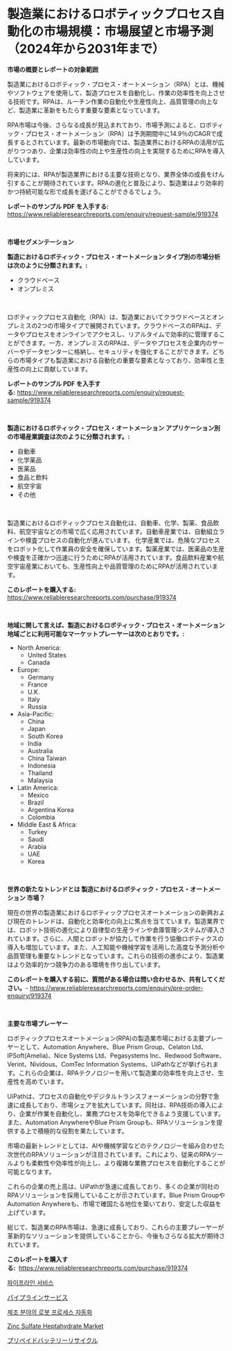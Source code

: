 <p><h1>製造業におけるロボティックプロセス自動化の市場規模：市場展望と市場予測（2024年から2031年まで）</h1></p><p><strong>市場の概要とレポートの対象範囲</strong></p>
<p><p>製造業におけるロボティック・プロセス・オートメーション（RPA）とは、機械やソフトウェアを使用して、製造プロセスを自動化し、作業の効率性を向上させる技術です。RPAは、ルーチン作業の自動化や生産性向上、品質管理の向上など、製造業に革新をもたらす重要な要素となっています。</p><p>RPA市場は今後、さらなる成長が見込まれており、市場予測によると、ロボティック・プロセス・オートメーション（RPA）は予測期間中に14.9％のCAGRで成長するとされています。最新の市場動向では、製造業界におけるRPAの活用が広がりつつあり、企業は効率性の向上や生産性の向上を実現するためにRPAを導入しています。</p><p>将来的には、RPAが製造業界における主要な技術となり、業界全体の成長をけん引することが期待されています。RPAの進化と普及により、製造業はより効率的かつ持続可能な形で成長を遂げることができるでしょう。</p></p>
<p><strong>レポートのサンプル PDF を入手する:</strong> <a href="https://www.reliableresearchreports.com/enquiry/request-sample/919374">https://www.reliableresearchreports.com/enquiry/request-sample/919374</a></p>
<p>&nbsp;</p>
<p><strong>市場セグメンテーション</strong></p>
<p><strong>製造におけるロボティック・プロセス・オートメーション タイプ別の市場分析は次のように分類されます。:</strong></p>
<p><ul><li>クラウドベース</li><li>オンプレミス</li></ul></p>
<p>&nbsp;</p>
<p><p>ロボティックプロセス自動化（RPA）は、製造業においてクラウドベースとオンプレミスの2つの市場タイプで展開されています。クラウドベースのRPAは、データやプロセスをオンラインでアクセスし、リアルタイムで効率的に管理することができます。一方、オンプレミスのRPAは、データやプロセスを企業内のサーバーやデータセンターに格納し、セキュリティを強化することができます。どちらの市場タイプも製造業における自動化の重要な要素となっており、効率性と生産性の向上に貢献しています。</p></p>
<p><strong>レポートのサンプル PDF を入手する:</strong>&nbsp;<a href="https://www.reliableresearchreports.com/enquiry/request-sample/919374">https://www.reliableresearchreports.com/enquiry/request-sample/919374</a></p>
<p>&nbsp;</p>
<p><strong> 製造におけるロボティック・プロセス・オートメーション アプリケーション別の市場産業調査は次のように分類されます。:</strong></p>
<p><ul><li>自動車</li><li>化学薬品</li><li>医薬品</li><li>食品と飲料</li><li>航空宇宙</li><li>その他</li></ul></p>
<p>&nbsp;</p>
<p><p>製造業におけるロボティックプロセス自動化は、自動車、化学、製薬、食品飲料、航空宇宙などの市場で広く応用されています。自動車産業では、自動組立ラインや検査プロセスの自動化が進んでいます。 化学産業では、危険なプロセスをロボット化して作業員の安全を確保しています。製薬産業では、医薬品の生産や検査を正確かつ迅速に行うためにRPAが活用されています。食品飲料産業や航空宇宙産業においても、生産性向上や品質管理のためにRPAが活用されています。</p></p>
<p><strong>このレポートを購入する:</strong>&nbsp; <a href="https://www.reliableresearchreports.com/purchase/919374">https://www.reliableresearchreports.com/purchase/919374</a></p>
<p>&nbsp;</p>
<p><strong>地域に関して言えば、製造におけるロボティック・プロセス・オートメーション 地域ごとに利用可能なマーケットプレーヤーは次のとおりです。:</strong></p>
<p><ul>
    <li>
        North America:
        <ul>
            <li>United States</li>
            <li>Canada</li>
        </ul>
    </li>
    <li>
        Europe:
        <ul>
            <li>Germany</li>
            <li>France</li>
            <li>U.K.</li>
            <li>Italy</li>
            <li>Russia</li>
        </ul>
    </li>
    <li>
        Asia-Pacific:
        <ul>
            <li>China</li>
            <li>Japan</li>
            <li>South Korea</li>
            <li>India</li>
            <li>Australia</li>
            <li>China Taiwan</li>
            <li>Indonesia</li>
            <li>Thailand</li>
            <li>Malaysia</li>
        </ul>
    </li>
    <li>
        Latin America:
        <ul>
            <li>Mexico</li>
            <li>Brazil</li>
            <li>Argentina Korea</li>
            <li>Colombia</li>
        </ul>
    </li>
    <li>
        Middle East & Africa:
        <ul>
            <li>Turkey</li>
            <li>Saudi</li>
            <li>Arabia</li>
            <li>UAE</li>
            <li>Korea</li>
        </ul>
    </li>
    </ul></p>
<p>&nbsp;</p>
<p><strong>世界の新たなトレンドとは 製造におけるロボティック・プロセス・オートメーション 市場？</strong></p>
<p><p>現在の世界の製造業におけるロボティックプロセスオートメーションの新興および現在のトレンドは、自動化と効率化の向上に焦点を当てています。製造業界では、ロボット技術の進化により自律型の生産ラインや倉庫管理システムが導入されています。さらに、人間とロボットが協力して作業を行う協働ロボティクスの導入も増加しています。また、人工知能や機械学習を活用した高度な予測分析や品質管理も重要なトレンドとなっています。これらの技術の進歩により、製造業はより効率的かつ競争力のある環境を作り出しています。</p></p>
<p><strong>このレポートを購入する前に、質問がある場合は問い合わせるか、共有してください。</strong>- <a href="https://www.reliableresearchreports.com/enquiry/pre-order-enquiry/919374">https://www.reliableresearchreports.com/enquiry/pre-order-enquiry/919374</a></p>
<p>&nbsp;</p>
<p><strong>主要な市場プレーヤー</strong></p>
<p><p>ロボティックプロセスオートメーション(RPA)の製造業市場における主要プレーヤーとして、Automation Anywhere、Blue Prism Group、Celaton Ltd、IPSoft(Amelia)、Nice Systems Ltd、Pegasystems Inc、Redwood Software、Verint、Nividous、ComTec Information Systems、UiPathなどが挙げられます。これらの企業は、RPAテクノロジーを用いて製造業の効率性を向上させ、生産性を高めています。</p><p>UiPathは、プロセスの自動化やデジタルトランスフォーメーションの分野で急速に成長しており、市場シェアを拡大しています。同社は、RPA技術の導入により、企業が作業を自動化し、業務プロセスを効率化できるよう支援しています。また、Automation AnywhereやBlue Prism Groupも、RPAソリューションを提供する上で積極的な役割を果たしています。</p><p>市場の最新トレンドとしては、AIや機械学習などのテクノロジーを組み合わせた次世代のRPAソリューションが注目されています。これにより、従来のRPAツールよりも柔軟性や効率性が向上し、より複雑な業務プロセスを自動化することが可能となります。</p><p>これらの企業の売上高は、UiPathが急速に成長しており、多くの企業が同社のRPAソリューションを採用していることが示されています。Blue Prism GroupやAutomation Anywhereも、市場で確固たる地位を築いており、安定した収益を上げています。</p><p>総じて、製造業のRPA市場は、急速に成長しており、これらの主要プレーヤーが革新的なソリューションを提供していることから、今後もさらなる拡大が期待されています。</p></p>
<p><strong>このレポートを購入する:</strong>&nbsp;&nbsp;<a href="https://www.reliableresearchreports.com/purchase/919374">https://www.reliableresearchreports.com/purchase/919374</a></p>
<p><p><a href="https://github.com/laholand/Market-Research-Report-List-2/blob/main/9342772182865.md">파이프라인 서비스</a></p><p><a href="https://github.com/lababdou/Market-Research-Report-List-2/blob/main/7424744182870.md">パイプラインサービス</a></p><p><a href="https://github.com/sougarounis/Market-Research-Report-List-2/blob/main/1714294182866.md">제조 분야의 로봇 프로세스 자동화</a></p><p><a href="https://github.com/pizolina/Market-Research-Report-List-3/blob/main/zinc-sulfate-heptahydrate-market.md">Zinc Sulfate Heptahydrate Market</a></p><p><a href="https://github.com/mohamedbakry57/Market-Research-Report-List-2/blob/main/8876711182869.md">プリペイドバッテリーリサイクル</a></p></p>